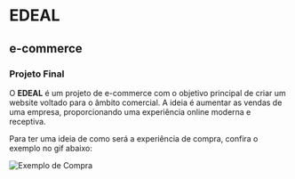 # EDEAL

## e-commerce

### Projeto Final

O **EDEAL** é um projeto de e-commerce com o objetivo principal de criar um website voltado para o âmbito comercial. A ideia é aumentar as vendas de uma empresa, proporcionando uma experiência online moderna e receptiva.

Para ter uma ideia de como será a experiência de compra, confira o exemplo no gif abaixo:

![Exemplo de Compra](file:///./imagens/gifedeal.gif)


